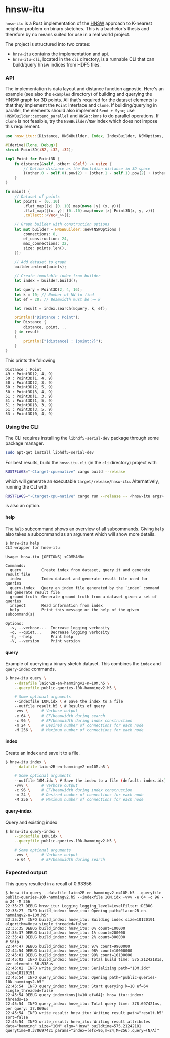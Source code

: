 # hnsw-itu
`hnsw-itu` is a Rust implementation of the [HNSW](https://arxiv.org/ftp/arxiv/papers/1603/1603.09320.pdf) approach to K-nearest neighbor problem on binary sketches. This is a bachelor's thesis and therefore by no means suited for use in a real world project.

The project is structured into two crates:
- `hnsw-itu` contains the implementation and api.
- `hnsw-itu-cli`, located in the `cli` directory, is a runnable CLI that can build/query hnsw indices from HDF5 files.

### API

The implementation is data layout and distance function agnostic. Here's an example (see also the `examples` directory) of building and querying the HNSW graph for 3D points. All that's required for the dataset elements is that they implement the `Point` interface and `Clone`. If building/querying in parallel, the elements should also implement `Send + Sync`; use `HNSWBuilder::extend_parallel` and `HNSW::knns` to do parallel operations. If `Clone` is not feasible, try the `NSWBuilder`/`NSW` index which does not impose this requirement.

```rs
use hnsw_itu::{Distance, HNSWBuilder, Index, IndexBuilder, NSWOptions, Point};

#[derive(Clone, Debug)]
struct Point3D(i32, i32, i32);

impl Point for Point3D {
    fn distance(&self, other: &Self) -> usize {
        // Define distance as the Euclidian distance in 3D space
        ((other.0 - self.0).pow(2) + (other.1 - self.1).pow(2) + (other.2 - self.2).pow(2)) as usize
    }
}

fn main() {
    // Dataset of points
    let points = (0..10)
        .flat_map(|x| (0..10).map(move |y| (x, y)))
        .flat_map(|(x, y)| (0..10).map(move |z| Point3D(x, y, z)))
        .collect::<Vec<_>>();

    // Graph builder with construction options
    let mut builder = HNSWBuilder::new(NSWOptions {
        connections: 8,
        ef_construction: 24,
        max_connections: 32,
        size: points.len(),
    });

    // Add dataset to graph
    builder.extend(points);

    // Create immutable index from builder
    let index = builder.build();

    let query = Point3D(2, 4, 16);
    let k = 10; // Number of NN to find
    let ef = 20; // Beamwidth must be >= k

    let result = index.search(&query, k, ef);

    println!("Distance : Point");
    for Distance {
        distance, point, ..
    } in result
    {
        println!("{distance} : {point:?}");
    }
}
```
This prints the following
```
Distance : Point
49 : Point3D(2, 4, 9)
50 : Point3D(1, 4, 9)
50 : Point3D(2, 3, 9)
50 : Point3D(2, 5, 9)
50 : Point3D(3, 4, 9)
51 : Point3D(1, 3, 9)
51 : Point3D(1, 5, 9)
51 : Point3D(3, 3, 9)
51 : Point3D(3, 5, 9)
53 : Point3D(0, 4, 9)
```

### Using the CLI
The CLI requires installing the `libhdf5-serial-dev` package through some package manager.
```sh
sudo apt-get install libhdf5-serial-dev
```
For best results, build the `hnsw-itu-cli` (in the `cli` directory) project with
```sh
RUSTFLAGS="-Ctarget-cpu=native" cargo build --release
```
which will generate an executable `target/release/hnsw-itu`. Alternatively, running the CLI with
```sh
RUSTFLAGS="-Ctarget-cpu=native" cargo run --release -- <hnsw-itu args>
```
is also an option.

#### help
The `help` subcommand shows an overview of all subcommands. Giving `help` also takes a subcommand as an argument which will show more details.
```
$ hnsw-itu help
CLI wrapper for hnsw-itu

Usage: hnsw-itu [OPTIONS] <COMMAND>

Commands:
  query         Create index from dataset, query it and generate result file
  index         Index dataset and generate result file used for queries
  query-index   Query an index file generated by the `index` command and generate result file
  ground-truth  Generate ground truth from a dataset given a set of queries
  inspect       Read information from index
  help          Print this message or the help of the given subcommand(s)

Options:
  -v, --verbose...  Increase logging verbosity
  -q, --quiet...    Decrease logging verbosity
  -h, --help        Print help
  -V, --version     Print version
```

#### query

Example of querying a binary sketch dataset. This combines the `index` and `query-index` commands.
```sh
$ hnsw-itu query \
    --datafile laion2B-en-hammingv2-n=10M.h5 \
    --queryfile public-queries-10k-hammingv2.h5 \

    # Some optional arguments
    --indexfile 10M.idx \ # Save the index to a file
    --outfile result.h5 \ # Results of query
    -vvv \      # Verbose output
    -e 64 \     # EF/beamwidth during search
    -c 96 \     # EF/beamwidth during index construction
    -m 24 \     # Desired number of connections for each node
    -M 256 \    # Maximum number of connections for each node
```

#### index

Create an index and save it to a file.
```sh
$ hnsw-itu index \
    --datafile laion2B-en-hammingv2-n=10M.h5 \

    # Some optional arguments
    --outfile 10M.idx \ # Save the index to a file (default: index.idx)
    -vvv \      # Verbose output
    -c 96 \     # EF/beamwidth during index construction
    -m 24 \     # Desired number of connections for each node
    -M 256 \    # Maximum number of connections for each node
```

#### query-index

Query and existing index
```sh
$ hnsw-itu query-index \
    --indexfile 10M.idx \
    --queryfile public-queries-10k-hammingv2.h5 \

    # Some optional arguments
    -vvv \      # Verbose output
    -e 64 \     # EF/beamwidth during search
```

### Expected output

This query resulted in a recall of 0.93356

```log
$ hnsw-itu query --datafile laion2B-en-hammingv2-n=10M.h5 --queryfile public-queries-10k-hammingv2.h5 --indexfile 10M.idx -vvv -e 64 -c 96 -m 24 -M 256
22:35:27 DEBUG hnsw_itu: Logging logging_level=LevelFilter::DEBUG
22:35:27  INFO build_index: hnsw_itu: Opening path="laion2B-en-hammingv2-n=10M.h5"
22:35:27  INFO build_index: hnsw_itu: Building index size=10120191 algorithm=Hnsw single_threaded=false
22:35:35 DEBUG build_index: hnsw_itu: 0% count=100000
22:35:37 DEBUG build_index: hnsw_itu: 1% count=200000
22:35:41 DEBUG build_index: hnsw_itu: 2% count=300000
# Snip
22:44:47 DEBUG build_index: hnsw_itu: 97% count=9900000
22:44:54 DEBUG build_index: hnsw_itu: 98% count=10000000
22:45:01 DEBUG build_index: hnsw_itu: 99% count=10100000
22:45:02  INFO build_index: hnsw_itu: Total build time: 575.21242181s, per element: 56.838us
22:45:02  INFO write_index: hnsw_itu: Serializing path="10M.idx" size=10120191
22:45:54  INFO query_index: hnsw_itu: Opening path="public-queries-10k-hammingv2.h5"
22:45:54  INFO query_index: hnsw_itu: Start querying k=10 ef=64 single_threaded=false
22:45:54 DEBUG query_index:knns{k=10 ef=64}: hnsw_itu::index: threads=16
22:45:54  INFO query_index: hnsw_itu: Total query time: 378.697421ms, per query: 37.869us
22:45:54  INFO write_result: hnsw_itu: Writing result path="result.h5" sort=false
22:45:54  INFO write_result: hnsw_itu: Writing result attributes data="hamming" size="10M" algo="Hnsw" buildtime=575.21242181 querytime=0.378697421 params="index=(efc=96,m=24,M=256),query=(N/A)"
```


